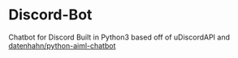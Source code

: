 # Discord-Bot
Chatbot for Discord Built in Python3 based off of uDiscordAPI and [datenhahn/python-aiml-chatbot](https://github.com/datenhahn/python-aiml-chatbot)
